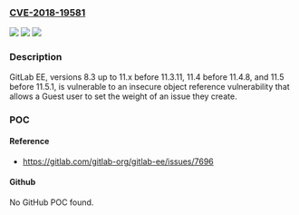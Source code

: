 ### [CVE-2018-19581](https://cve.mitre.org/cgi-bin/cvename.cgi?name=CVE-2018-19581)
![](https://img.shields.io/static/v1?label=Product&message=n%2Fa&color=blue)
![](https://img.shields.io/static/v1?label=Version&message=n%2Fa&color=blue)
![](https://img.shields.io/static/v1?label=Vulnerability&message=n%2Fa&color=brighgreen)

### Description

GitLab EE, versions 8.3 up to 11.x before 11.3.11, 11.4 before 11.4.8, and 11.5 before 11.5.1, is vulnerable to an insecure object reference vulnerability that allows a Guest user to set the weight of an issue they create.

### POC

#### Reference
- https://gitlab.com/gitlab-org/gitlab-ee/issues/7696

#### Github
No GitHub POC found.

